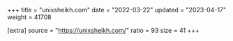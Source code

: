 +++
title = "unixsheikh.com"
date = "2022-03-22"
updated = "2023-04-17"
weight = 41708

[extra]
source = "https://unixsheikh.com/"
ratio = 93
size = 41
+++

